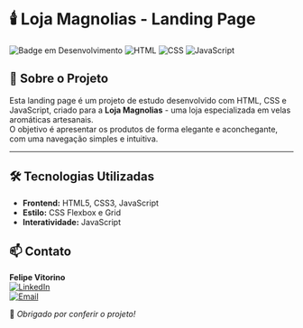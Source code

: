 # 🕯️ Loja Magnolias - Landing Page  

![Badge em Desenvolvimento](https://img.shields.io/badge/Status-Em%20Desenvolvimento-yellow)
![HTML](https://img.shields.io/badge/HTML5-orange)
![CSS](https://img.shields.io/badge/CSS3-blue)
![JavaScript](https://img.shields.io/badge/JavaScript-yellow)

## 🚀 Sobre o Projeto  
Esta landing page é um projeto de estudo desenvolvido com HTML, CSS e JavaScript, criado para a **Loja Magnolias** - uma loja especializada em velas aromáticas artesanais.  
O objetivo é apresentar os produtos de forma elegante e aconchegante, com uma navegação simples e intuitiva.  

---

## 🛠️ Tecnologias Utilizadas  
- **Frontend:** HTML5, CSS3, JavaScript  
- **Estilo:** CSS Flexbox e Grid  
- **Interatividade:** JavaScript 

## 📫 Contato  
**Felipe Vitorino**  
[![LinkedIn](https://img.shields.io/badge/LinkedIn-000?style=for-the-badge&logo=linkedin&logoColor=0A66C2)](https://www.linkedin.com/in/devfelipevitorino/)  
[![Email](https://img.shields.io/badge/Email-000?style=for-the-badge&logo=gmail&logoColor=red)](mailto:devfelipevitorino@gmail.com)  

🚀 *Obrigado por conferir o projeto!*
